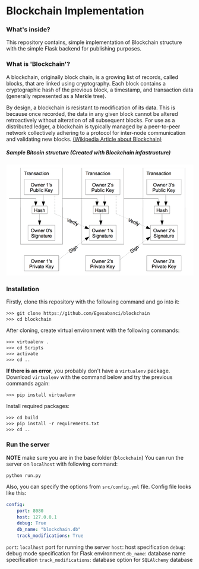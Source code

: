 # Blockchain Implementation

### What's inside?
This repository contains, simple implementation of Blockchain structure
with the simple Flask backend for publishing purposes.

### What is 'Blockchain'?
A blockchain, originally block chain, is a growing list of records, 
called blocks, that are linked using cryptography. Each block contains 
a cryptographic hash of the previous block, a timestamp, and transaction 
data (generally represented as a Merkle tree).

By design, a blockchain is resistant to modification of its data. This 
is because once recorded, the data in any given block cannot be altered
retroactively without alteration of all subsequent blocks. For use as a
distributed ledger, a blockchain is typically managed by a peer-to-peer 
network collectively adhering to a protocol for inter-node communication
and validating new blocks.
[(Wikipedia Article about Blockchain)](https://en.wikipedia.org/wiki/Blockchain)

##### Sample Bitcoin structure (Created with Blockchain infastructure)
![Sample Bitcoin Structure](https://github.com/Egesabanci/blockchain/blob/master/images/bitcoin_structure.png)

### Installation
Firstly, clone this repository with the following command and go into it:
```
>>> git clone https://github.com/Egesabanci/blockchain
>>> cd blockchain
```

After cloning, create virtual environment with the following commands:
```
>>> virtualenv .
>>> cd Scripts
>>> activate
>>> cd .. 
```

**If there is an error**, you probably don't have a `virtualenv` package.
Download `virtualenv` with the command below and try the previous commands again:
```
>>> pip install virtualenv
```

Install required packages:
```
>>> cd build
>>> pip install -r requirements.txt
>>> cd ..
```

### Run the server
**NOTE** make sure you are in the base folder (`blockchain`)
You can run the server on `localhost` with following command:
```
python run.py
```
Also, you can specify the options from `src/config.yml` file.
Config file looks like this:
```yaml
config:
    port: 8080
    host: 127.0.0.1
    debug: True
    db_name: "blockchain.db"
    track_modifications: True
```
`port`: `localhost` port for running the server
`host`: host specification
`debug`: debug mode specification for Flask environment
`db_name`: database name specification
`track_modifications`: database option for `SQLAlchemy` database